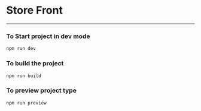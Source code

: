 # Store Front
<hr />

### To Start project in dev mode
``` 
npm run dev
```

### To build the project 
``` 
npm run build
```

### To preview project type
``` 
npm run preview
```